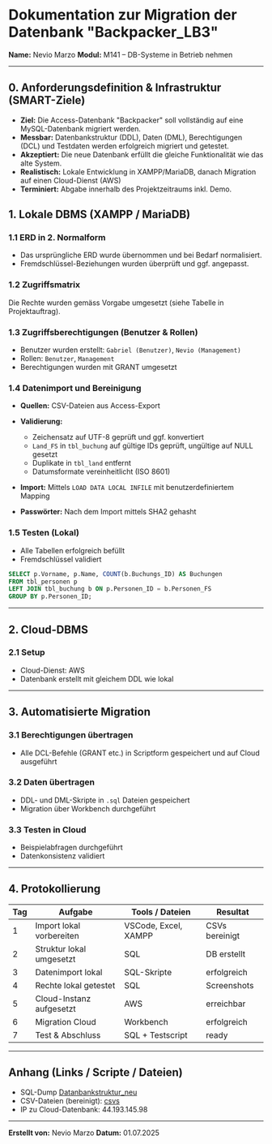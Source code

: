 # Dokumentation zur Migration der Datenbank "Backpacker\_LB3"

**Name:** Nevio Marzo
**Modul:** M141 – DB-Systeme in Betrieb nehmen

---

## 0. Anforderungsdefinition & Infrastruktur (SMART-Ziele)

* **Ziel:** Die Access-Datenbank "Backpacker" soll vollständig auf eine MySQL-Datenbank migriert werden.
* **Messbar:** Datenbankstruktur (DDL), Daten (DML), Berechtigungen (DCL) und Testdaten werden erfolgreich migriert und getestet.
* **Akzeptiert:** Die neue Datenbank erfüllt die gleiche Funktionalität wie das alte System.
* **Realistisch:** Lokale Entwicklung in XAMPP/MariaDB, danach Migration auf einen Cloud-Dienst (AWS)
* **Terminiert:** Abgabe innerhalb des Projektzeitraums inkl. Demo.

## 1. Lokale DBMS (XAMPP / MariaDB)

### 1.1 ERD in 2. Normalform

* Das ursprüngliche ERD wurde übernommen und bei Bedarf normalisiert.
* Fremdschlüssel-Beziehungen wurden überprüft und ggf. angepasst.

### 1.2 Zugriffsmatrix

Die Rechte wurden gemäss Vorgabe umgesetzt (siehe Tabelle in Projektauftrag).

### 1.3 Zugriffsberechtigungen (Benutzer & Rollen)

* Benutzer wurden erstellt: `Gabriel (Benutzer)`, `Nevio (Management)`
* Rollen: `Benutzer`, `Management`
* Berechtigungen wurden mit GRANT umgesetzt

### 1.4 Datenimport und Bereinigung

* **Quellen:** CSV-Dateien aus Access-Export
* **Validierung:**

  * Zeichensatz auf UTF-8 geprüft und ggf. konvertiert
  * `Land_FS` in `tbl_buchung` auf gültige IDs geprüft, ungültige auf NULL gesetzt
  * Duplikate in `tbl_land` entfernt
  * Datumsformate vereinheitlicht (ISO 8601)
* **Import:** Mittels `LOAD DATA LOCAL INFILE` mit benutzerdefiniertem Mapping
* **Passwörter:** Nach dem Import mittels SHA2 gehasht

### 1.5 Testen (Lokal)

* Alle Tabellen erfolgreich befüllt
* Fremdschlüssel validiert

```sql
SELECT p.Vorname, p.Name, COUNT(b.Buchungs_ID) AS Buchungen
FROM tbl_personen p
LEFT JOIN tbl_buchung b ON p.Personen_ID = b.Personen_FS
GROUP BY p.Personen_ID;
```

---

## 2. Cloud-DBMS

### 2.1 Setup

* Cloud-Dienst: AWS
* Datenbank erstellt mit gleichem DDL wie lokal

---

## 3. Automatisierte Migration

### 3.1 Berechtigungen übertragen

* Alle DCL-Befehle (GRANT etc.) in Scriptform gespeichert und auf Cloud ausgeführt

### 3.2 Daten übertragen

* DDL- und DML-Skripte in `.sql` Dateien gespeichert
* Migration über Workbench durchgeführt

### 3.3 Testen in Cloud

* Beispielabfragen durchgeführt
* Datenkonsistenz validiert

---

## 4. Protokollierung

| Tag | Aufgabe                  | Tools / Dateien      | Resultat       |
| --- | ------------------------ | -------------------- | -------------- |
| 1   | Import lokal vorbereiten | VSCode, Excel, XAMPP | CSVs bereinigt |
| 2   | Struktur lokal umgesetzt | SQL                  | DB erstellt    |
| 3   | Datenimport lokal        | SQL-Skripte          | erfolgreich    |
| 4   | Rechte lokal getestet    | SQL                  | Screenshots    |
| 5   | Cloud-Instanz aufgesetzt | AWS                  | erreichbar     |
| 6   | Migration Cloud          | Workbench            | erfolgreich    |
| 7   | Test & Abschluss         | SQL + Testscript     | ready          |

---

## Anhang (Links / Scripte / Dateien)

* SQL-Dump [Datanbankstruktur_neu](Datenbankstruktur_neu.sql)
* CSV-Dateien (bereinigt): [csvs](csvs)
* IP zu Cloud-Datenbank: 44.193.145.98

---

**Erstellt von:** Nevio Marzo
**Datum:** 01.07.2025
